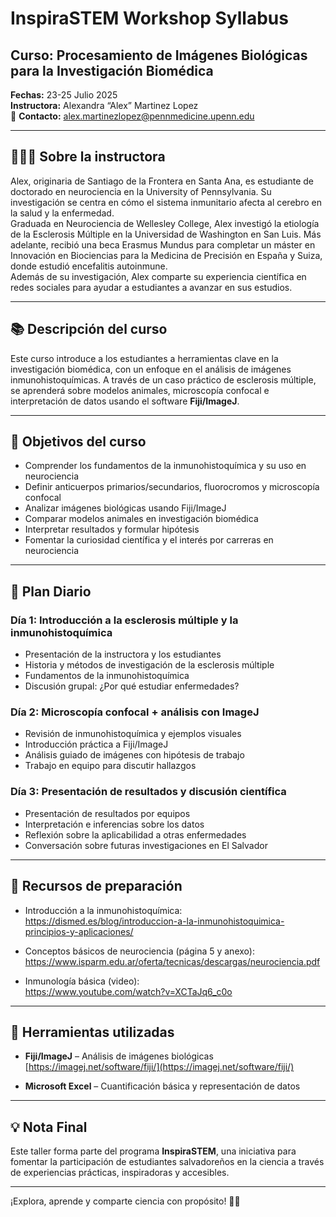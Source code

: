 
# InspiraSTEM Workshop Syllabus

## Curso: Procesamiento de Imágenes Biológicas para la Investigación Biomédica  
**Fechas:** 23-25 Julio 2025  
**Instructora:** Alexandra “Alex” Martinez Lopez  
📧 **Contacto:** alex.martinezlopez@pennmedicine.upenn.edu  

---

## 👩🏽‍🔬 Sobre la instructora  
Alex, originaria de Santiago de la Frontera en Santa Ana, es estudiante de doctorado en neurociencia en la University of Pennsylvania. Su investigación se centra en cómo el sistema inmunitario afecta al cerebro en la salud y la enfermedad.  
Graduada en Neurociencia de Wellesley College, Alex investigó la etiología de la Esclerosis Múltiple en la Universidad de Washington en San Luis. Más adelante, recibió una beca Erasmus Mundus para completar un máster en Innovación en Biociencias para la Medicina de Precisión en España y Suiza, donde estudió encefalitis autoinmune.  
Además de su investigación, Alex comparte su experiencia científica en redes sociales para ayudar a estudiantes a avanzar en sus estudios.

---

## 📚 Descripción del curso  
Este curso introduce a los estudiantes a herramientas clave en la investigación biomédica, con un enfoque en el análisis de imágenes inmunohistoquímicas. A través de un caso práctico de esclerosis múltiple, se aprenderá sobre modelos animales, microscopía confocal e interpretación de datos usando el software **Fiji/ImageJ**.

---

## 🎯 Objetivos del curso
- Comprender los fundamentos de la inmunohistoquímica y su uso en neurociencia
- Definir anticuerpos primarios/secundarios, fluorocromos y microscopía confocal
- Analizar imágenes biológicas usando Fiji/ImageJ
- Comparar modelos animales en investigación biomédica
- Interpretar resultados y formular hipótesis
- Fomentar la curiosidad científica y el interés por carreras en neurociencia

---

## 📆 Plan Diario

### **Día 1: Introducción a la esclerosis múltiple y la inmunohistoquímica**
- Presentación de la instructora y los estudiantes
- Historia y métodos de investigación de la esclerosis múltiple
- Fundamentos de la inmunohistoquímica
- Discusión grupal: ¿Por qué estudiar enfermedades?

### **Día 2: Microscopía confocal + análisis con ImageJ**
- Revisión de inmunohistoquímica y ejemplos visuales
- Introducción práctica a Fiji/ImageJ
- Análisis guiado de imágenes con hipótesis de trabajo
- Trabajo en equipo para discutir hallazgos

### **Día 3: Presentación de resultados y discusión científica**
- Presentación de resultados por equipos
- Interpretación e inferencias sobre los datos
- Reflexión sobre la aplicabilidad a otras enfermedades
- Conversación sobre futuras investigaciones en El Salvador

---

## 🧪 Recursos de preparación
- Introducción a la inmunohistoquímica:  
  https://dismed.es/blog/introduccion-a-la-inmunohistoquimica-principios-y-aplicaciones/

- Conceptos básicos de neurociencia (página 5 y anexo):  
  https://www.isparm.edu.ar/oferta/tecnicas/descargas/neurociencia.pdf

- Inmunología básica (video):  
  https://www.youtube.com/watch?v=XCTaJq6_c0o

---

## 🧰 Herramientas utilizadas
- **Fiji/ImageJ** – Análisis de imágenes biológicas  
  [https://imagej.net/software/fiji/](https://imagej.net/software/fiji/)

- **Microsoft Excel** – Cuantificación básica y representación de datos

---

## 💡 Nota Final
Este taller forma parte del programa **InspiraSTEM**, una iniciativa para fomentar la participación de estudiantes salvadoreños en la ciencia a través de experiencias prácticas, inspiradoras y accesibles.

---

¡Explora, aprende y comparte ciencia con propósito! 🧠✨
